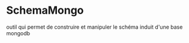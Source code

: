 SchemaMongo
===========

outil qui permet de construire et manipuler le schéma induit d'une base mongodb